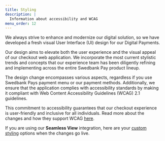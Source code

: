 ```yaml
---
title: Styling
description: |
  Information about accessibility and WCAG
menu_order: 12
---
```


We always strive to enhance and modernize our digital solution, so we have
developed a fresh visual User Interface (UI) design for our Digital Payments.

Our design aims to elevate both the user experience and the visual appeal of our
checkout web application. We incorporate the most current stylistic trends and
concepts that our experience team has been diligently refining and implementing
across the entire Swedbank Pay product lineup.

The design change encompasses various aspects, regardless if you use
Swedbank Pays payment menu or our payment methods. Additionally, we ensure that
the application complies with accessibility standards by making it compliant
with Web Content Accessibility Guidelines (WCAG) 2.1 guidelines.

This commitment to accessibility guarantees that our checkout experience is
user-friendly and inclusive for all individuals. Read more about the changes
and how they support WCAG [here][wcag-presentation].

If you are using our **Seamless View** integration, here are your
[custom styling][custom-styling] options when the changes go live.

[custom-styling]: /checkout-v3/features/optional/custom-styling
[wcag-presentation]: https://www.swedbankpay.com/information/wcag
